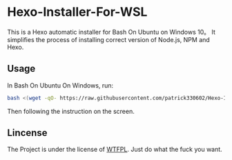 # Hexo-Installer-For-WSL
This is a Hexo automatic installer for Bash On Ubuntu on Windows 10。 It simplifies the process of installing correct version of Node.js, NPM and Hexo.
  
## Usage

In Bash On Ubuntu On Windows, run:
```sh
bash <(wget -qO- https://raw.githubusercontent.com/patrick330602/Hexo-Installer-For-WSL/master/hexo.sh)
```
Then following the instruction on the screen.

## Lincense

The Project is under the license of [WTFPL](https://raw.githubusercontent.com/patrick330602/Hexo-Installer-For-WSL/master/LICENSE). Just do what the fuck you want.
